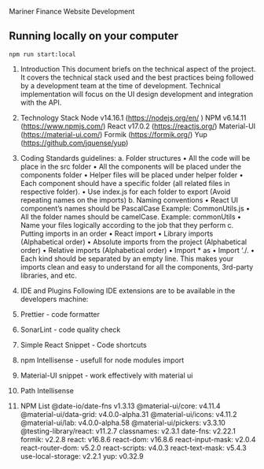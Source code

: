 Mariner Finance Website Development

## Running locally on your computer
  `npm run start:local`

1. Introduction
   This document briefs on the technical aspect of the project. It covers the technical stack used and the best practices being followed by a development team at the time of development.
   Technical implementation will focus on the UI design development and integration with the API.

2. Technology Stack
   Node v14.16.1 (https://nodejs.org/en/ )
   NPM v6.14.11 (https://www.npmjs.com/)
   React v17.0.2 (https://reactjs.org/)
   Material-UI (https://material-ui.com/)
   Formik (https://formik.org/)
   Yup (https://github.com/jquense/yup)

3. Coding Standards guidelines:
   a. Folder structures
   • All the code will be place in the src folder
   • All the components will be placed under the components folder
   • Helper files will be placed under helper folder
   • Each component should have a specific folder (all related files in respective folder).
   • Use index.js for each folder to export (Avoid repeating names on the imports)
   b. Naming conventions
   • React UI component’s names should be PascalCase Example: CommonUtils.js
   • All the folder names should be camelCase. Example: commonUtils
   • Name your files logically according to the job that they perform
   c. Putting imports in an order
   • React import
   • Library imports (Alphabetical order)
   • Absolute imports from the project (Alphabetical order)
   • Relative imports (Alphabetical order)
   • Import \* as
   • Import ‘./<some file>.<some extension>
   • Each kind should be separated by an empty line. This makes your imports clean and easy to understand for all the components, 3rd-party libraries, and etc.

4. IDE and Plugins
   Following IDE extensions are to be available in the developers machine:
5. Prettier - code formatter
6. SonarLint - code quality check
7. Simple React Snippet - Code shortcuts
8. npm Intellisense - usefull for node modules import
9. Material-UI snippet - work effectively with material ui
10. Path Intellisense

11. NPM List
    @date-io/date-fns v1.3.13
    @material-ui/core: v4.11.4
    @material-ui/data-grid: v4.0.0-alpha.31
    @material-ui/icons: v4.11.2
    @material-ui/lab: v4.0.0-alpha.58
    @material-ui/pickers: v3.3.10
    @testing-library/react: v11.2.7
    classnames: v2.3.1
    date-fns: v2.22.1
    formik: v2.2.8
    react: v16.8.6
    react-dom: v16.8.6
    react-input-mask: v2.0.4
    react-router-dom: v5.2.0
    react-scripts: v4.0.3
    react-text-mask: v5.4.3
    use-local-storage: v2.2.1
    yup: v0.32.9
